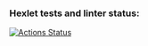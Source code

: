 ### Hexlet tests and linter status:
[![Actions Status](https://github.com/SnowFlameProd/layout-designer-project-lvl1/workflows/hexlet-check/badge.svg)](https://github.com/SnowFlameProd/layout-designer-project-lvl1/actions)